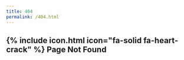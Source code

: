 ```yaml
---
title: 404
permalink: /404.html
---
```


## {% include icon.html icon="fa-solid fa-heart-crack" %} Page Not Found
